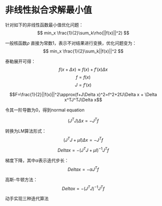 # 非线性拟合求解最小值

针对如下的非线性函数最小值优化问题：
$$
min_x \frac{1}{2}\sum_k\rho(||f(x)||^2)
$$

一般核函数$\rho$ 直接为常数1，表示不对结果进行变换，优化问题变为：
$$
min_x \frac{1}{2}\sum_k||f(x)||^2
$$


泰勒展开可得：
$$f(x+\Delta x) \approx f(x) + f'(x)\Delta x$$
$$f=f(x)$$
$$J=f'(x)$$

$$F=\frac{1}{2}||f(x)||^2\approx(f+J\Delta x)^2=f^2+2fJ\Delta x + \Delta x^TJ^TJ\Delta x$$

令其一阶导数为0，得到normal equation

$$(J^TJ)\Delta x=-J^Tf$$


转换为LM算法形式：
$$(J^TJ + \mu I)\Delta x=-J^Tf$$

$$Delta x=-(J^TJ+\mu I)^{-1}J^Tf$$

梯度下降，其中$\alpha$表示迭代步长：
$$Delta x=-\alpha J^Tf$$


高斯-牛顿方法：
$$Delta x=-(J^TJ)^{-1}J^Tf$$


动手实现三种迭代算法